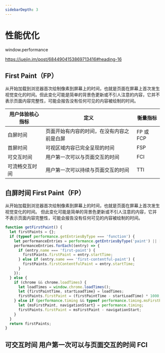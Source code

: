 ```yaml
---
sidebarDepth: 3
---
```

# 性能优化

window.performance

https://juejin.im/post/6844904153869713416#heading-16

## First Paint（FP）
从开始加载到浏览器首次绘制像素到屏幕上的时间，也就是页面在屏幕上首次发生视觉变化的时间。但此变化可能是简单的背景色更新或不引人注意的内容，它并不表示页面内容完整性，可能会报告没有任何可见的内容被绘制的时间。

|  用户体验核心指标 | 定义 | 衡量指标 |
|  ----  | ----  | ---- |
| 白屏时间 | 页面开始有内容的时间，在没有内容之前是白屏 | FP 或 FCP  | 
|首屏时间 | 可视区域内容已完全呈现的时间 | FSP|
|可交互时间| 用户第一次可以与页面交互的时间 | FCI |
|可流畅交互时间| 用户第一次可以持续与页面交互的时间 | TTI |

## 白屏时间 First Paint（FP）
从开始加载到浏览器首次绘制像素到屏幕上的时间，也就是页面在屏幕上首次发生视觉变化的时间。
但此变化可能是简单的背景色更新或不引人注意的内容，它并不表示页面内容完整性，可能会报告没有任何可见的内容被绘制的时间。

```js
function getFirstPaint() {
  let firstPaints = {};
  if (typeof performance.getEntriesByType === 'function') {
    let performanceEntries = performance.getEntriesByType('paint') || [];
    performanceEntries.forEach((entry) => {
      if (entry.name === 'first-paint') {
        firstPaints.firstPaint = entry.startTime;
      } else if (entry.name === 'first-contentful-paint') {
        firstPaints.firstContentfulPaint = entry.startTime;
      }
    });
  } else {
    if (chrome && chrome.loadTimes) {
      let loadTimes = window.chrome.loadTimes();
      let {firstPaintTime, startLoadTime} = loadTimes;
      firstPaints.firstPaint = (firstPaintTime - startLoadTime) * 1000;
    } else if (performance.timing && typeof performance.timing.msFirstPaint === 'number') {
      let {msFirstPaint, navigationStart} = performance.timing;
      firstPaints.firstPaint = msFirstPaint - navigationStart;
    }
  }
  return firstPaints;
}
```

## 可交互时间	用户第一次可以与页面交互的时间	FCI

